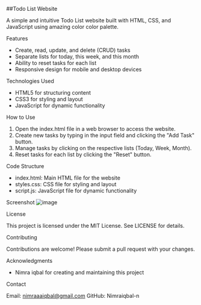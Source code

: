 ##Todo List Website

A simple and intuitive Todo List website built with HTML, CSS, and JavaScript using amazing color color palette.

Features

- Create, read, update, and delete (CRUD) tasks
- Separate lists for today, this week, and this month
- Ability to reset tasks for each list
- Responsive design for mobile and desktop devices

Technologies Used

- HTML5 for structuring content
- CSS3 for styling and layout
- JavaScript for dynamic functionality

How to Use

1. Open the index.html file in a web browser to access the website.
2. Create new tasks by typing in the input field and clicking the "Add Task" button.
3. Manage tasks by clicking on the respective lists (Today, Week, Month).
4. Reset tasks for each list by clicking the "Reset" button.

Code Structure

- index.html: Main HTML file for the website
- styles.css: CSS file for styling and layout
- script.js: JavaScript file for dynamic functionality

Screenshot 
![image](https://github.com/user-attachments/assets/146d9fed-b25d-4ea3-8093-83df5580f97f)


License

This project is licensed under the MIT License. See LICENSE for details.

Contributing

Contributions are welcome! Please submit a pull request with your changes.

Acknowledgments

- Nimra iqbal for creating and maintaining this project

Contact

Email: nimraaaiqbal@gmail.com
GitHub: Nimraiqbal-n

